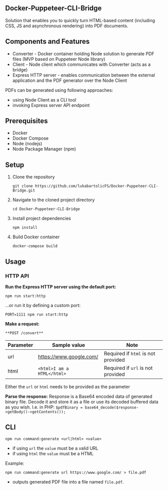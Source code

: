 ## Docker-Puppeteer-CLI-Bridge
Solution that enables you to quickly turn HTML-based content (including CSS, JS and asynchronous rendering) into PDF documents.

## Components and Features

- Converter - Docker container holding Node solution to generate PDF files (MVP based on Puppeteer Node library) 
- Client - Node client which communicates with Converter (acts as a bridge)
- Express HTTP server - enables communication between the external application and the PDF generator over the Node Client

PDFs can be generated using following approaches:

 - using Node Client as a CLI tool
 - invoking Express server API endpoint

## Prerequisites

 - Docker
 - Docker Compose
 - Node (nodejs)
 - Node Package Manager (npm)

## Setup

 1. Clone the repository

        git clone https://github.com/lukabartolicFS/Docker-Puppeteer-CLI-Bridge.git
2. Navigate to the cloned project directory

       cd Docker-Puppeteer-CLI-Bridge
3. Install project dependencies

       npm install
4. Build Docker container

       docker-compose build

## Usage

### HTTP API

**Run the Express HTTP server using the default port:**

    npm run start:http
...or run it by defining a custom port:

    PORT=1111 npm run start:http
**Make a request:**

    **POST /convert**

|Parameter|Sample value|Note
|--|--|--|
|url|https://www.google.com/|Required if `html` is not provided
|html|`<html>I am a HTML</html>`|Required if `url` is not provided

Either the `url` or `html` needs to be provided as the parameter

**Parse the response:**
Response is a Base64 encoded data of generated binary file. Decode it and store it as a file or use its decoded buffered data as you wish.
I.e. in PHP: `$pdfBinary = base64_decode($response->getBody()->getContents());`

## CLI
    npm run command:generate <url|html> <value>
- if using `url` the `value` must be a valid URL
- if using `html` the `value` must be a HTML

Example:

    npm run command:generate url https://www.google.com/ > file.pdf
    
- outputs generated PDF file into a file named `file.pdf`.

